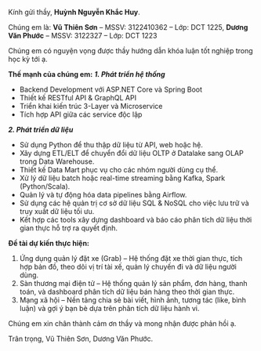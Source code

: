 Kính gửi thầy, 
**Huỳnh Nguyễn Khắc Huy**.

Chúng em là:
**Vũ Thiên Sơn** – MSSV: 3122410362 – Lớp: DCT 1225,
**Dương Văn Phước** – MSSV: 3122327 – Lớp: DCT 1223

Chúng em có nguyện vọng được thầy hướng dẫn khóa luận tốt nghiệp trong học kỳ tới ạ.

**Thế mạnh của chúng em:**
***1.	Phát triển hệ thống***
-	Backend Development với ASP.NET Core và Spring Boot
-	Thiết kế RESTful API & GraphQL API
-	Triển khai kiến trúc 3-Layer và Microservice
-	Tích hợp API giữa các service độc lập

***2.	Phát triển dữ liệu***
-	Sử dụng Python để thu thập dữ liệu từ API, web hoặc hệ.
-	Xây dựng ETL/ELT để chuyển đổi dữ liệu OLTP ở Datalake sang OLAP trong Data Warehouse.
-	Thiết kế Data Mart phục vụ cho các nhóm người dùng cụ thể.
-	Xử lý dữ liệu batch hoặc real-time streaming bằng Kafka, Spark (Python/Scala).
-	Quản lý và tự động hóa data pipelines bằng Airflow.
-	Sử dụng các hệ quản trị cơ sở dữ liệu SQL & NoSQL cho việc lưu trữ và truy xuất dữ liệu tối ưu.
-	Kết hợp các tools xây dựng dashboard và báo cáo phân tích dữ liệu thời gian thực hỗ trợ ra quyết định.

**Đề tài dự kiến thực hiện:**
1.	Ứng dụng quản lý đặt xe (Grab) – Hệ thống đặt xe thời gian thực, tích hợp bản đồ, theo dõi vị trí tài xế, quản lý chuyến đi và dữ liệu người dùng.
2.	Sàn thương mại điện tử – Hệ thống quản lý sản phẩm, đơn hàng, thanh toán, và dashboard phân tích dữ liệu bán hàng theo thời gian thực.
3.	Mạng xã hội – Nền tảng chia sẻ bài viết, hình ảnh, tương tác (like, bình luận) và gợi ý bạn bè dựa trên phân tích dữ liệu hành vi.

Chúng em xin chân thành cảm ơn thầy và mong nhận được phản hồi ạ.

Trân trọng,
Vũ Thiên Sơn, Dương Văn Phước.

